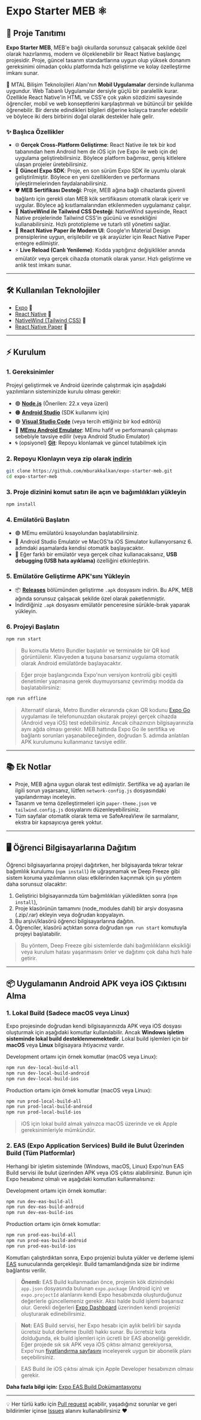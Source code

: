 # Expo Starter MEB ⚛️

## 🚀 Proje Tanıtımı

**Expo Starter MEB**, MEB'e bağlı okullarda sorunsuz çalışacak şekilde özel olarak hazırlanmış, modern ve ölçeklenebilir bir React Native başlangıç projesidir. Proje, güncel tasarım standartlarına uygun olup yüksek donanım gereksinimi olmadan çoklu platformda hızlı geliştirme ve kolay özelleştirme imkanı sunar.

📱 MTAL Bilişim Teknolojileri Alanı'nın **Mobil Uygulamalar** dersinde kullanıma uygundur. Web Tabanlı Uygulamalar dersiyle güçlü bir paralellik kurar. Özellikle React Native'in HTML ve CSS'e çok yakın sözdizimi sayesinde öğrenciler, mobil ve web konseptlerini karşılaştırmalı ve bütüncül bir şekilde öğrenebilir. Bir derste edindikleri bilgileri diğerine kolayca transfer edebilir ve böylece iki ders birbirini doğal olarak destekler hale gelir.

### ✨ Başlıca Özellikler

-   🌐 **Gerçek Cross-Platform Geliştirme**: React Native ile tek bir kod tabanından hem Android hem de iOS için (ve Expo ile web için de) uygulama geliştirebilirsiniz. Böylece platform bağımsız, geniş kitlelere ulaşan projeler üretebilirsiniz.
-   🚀 **Güncel Expo SDK**: Proje, en son sürüm Expo SDK ile uyumlu olarak geliştirilmiştir. Böylece en yeni özelliklerden ve performans iyileştirmelerinden faydalanabilirsiniz.
-   🛡️ **MEB Sertifikası Desteği**: Proje, MEB ağına bağlı cihazlarda güvenli bağlantı için gerekli olan MEB kök sertifikasını otomatik olarak içerir ve uygular. Böylece ağ kısıtlamalarından etkilenmeden uygulamanız çalışır.
-   🎨 **NativeWind ile Tailwind CSS Desteği**: NativeWind sayesinde, React Native projelerinde Tailwind CSS'in gücünü ve esnekliğini kullanabilirsiniz. Hızlı prototipleme ve tutarlı stil yönetimi sağlar.
-   🧩 **React Native Paper ile Modern UI**: Google'ın Material Design prensiplerine uygun, erişilebilir ve şık arayüzler için React Native Paper entegre edilmiştir.
-   ⚡ **Live Reload (Canlı Yenileme)**: Kodda yaptığınız değişiklikler anında emülatör veya gerçek cihazda otomatik olarak yansır. Hızlı geliştirme ve anlık test imkanı sunar.

---

## 🛠️ Kullanılan Teknolojiler

-   [Expo](https://expo.dev/) 🚀
-   [React Native](https://reactnative.dev/) 📱
-   [NativeWind (Tailwind CSS)](https://www.nativewind.dev/) 🎨
-   [React Native Paper](https://callstack.github.io/react-native-paper/) 🧩

---

## ⚡️ Kurulum

### 1. Gereksinimler

Projeyi geliştirmek ve Android üzerinde çalıştırmak için aşağıdaki yazılımların sisteminizde kurulu olması gerekir:

-   🟢 [**Node.js**](https://nodejs.org/tr/download) (Önerilen: 22.x veya üzeri)
-   🟠 [**Android Studio**](https://developer.android.com/studio?hl=tr) (SDK kullanımı için)
-   🟣 [**Visual Studio Code**](https://code.visualstudio.com) (veya tercih ettiğiniz bir kod editörü)
-   📱 [**MEmu Android Emulator**](https://www.memuplay.com): MEmu hafif ve performanslı çalışması sebebiyle tavsiye edilir (veya Android Studio Emulator)
-   🌀 (opsiyonel) [**Git**](https://git-scm.com/downloads): Repoyu klonlamak ve güncel tutabilmek için

### 2. Repoyu Klonlayın veya zip olarak [indirin](https://github.com/mburakkalkan/expo-starter-meb/archive/refs/heads/main.zip)

```sh
git clone https://github.com/mburakkalkan/expo-starter-meb.git
cd expo-starter-meb
```

### 3. Proje dizinini komut satırı ile açın ve bağımlılıkları yükleyin

```sh
npm install
```

### 4. Emülatörü Başlatın

-   🟣 MEmu emülatörü kısayolundan başlatabilirsiniz.
-   🤖 Android Studio Emulatör ve MacOS'ta iOS Simulator kullanıyorsanız 6. adımdaki aşamalarda kendisi otomatik başlayacaktır.
-   🔌 Eğer farklı bir emülatör veya gerçek cihaz kullanacaksanız, **USB debugging (USB hata ayıklama)** özelliğini etkinleştirin.

### 5. Emülatöre Geliştirme APK'sını Yükleyin

-   📦 [**Releases**](https://github.com/mburakkalkan/expo-starter-meb/releases) bölümünden geliştirme `.apk` dosyasını indirin. Bu APK, MEB ağında sorunsuz çalışacak şekilde özel olarak paketlenmiştir.
-   İndirdiğiniz `.apk` dosyasını emülatör penceresine sürükle-bırak yaparak yükleyin.

### 6. Projeyi Başlatın

```sh
npm run start
```

> Bu komutla Metro Bundler başlatılır ve terminalde bir QR kod görüntülenir. Klavyeden **a** tuşuna basarsanız uygulama otomatik olarak Android emülatörde başlayacaktır.

> Eğer proje başlangıcında Expo'nun versiyon kontrolü gibi çeşitli denetimler yapmasına gerek duymuyorsanız çevrimdışı modda da başlatabilirsiniz:

```sh
npm run offline
```

> Alternatif olarak, Metro Bundler ekranında çıkan QR kodunu [Expo Go](https://expo.dev/go) uygulaması ile telefonunuzdan okutarak projeyi gerçek cihazda (Android veya iOS) test edebilirsiniz. Ancak cihazınızın bilgisayarınızla aynı ağda olması gerekir. MEB hattında Expo Go ile sertifika ve bağlantı sorunları yaşanabileceğinden, doğrudan 5. adımda anlatılan APK kurulumunu kullanmanız tavsiye edilir.

---

## 📚 Ek Notlar

-   Proje, MEB ağına uygun olarak test edilmiştir. Sertifika ve ağ ayarları ile ilgili sorun yaşarsanız, lütfen `network-config.js` dosyasındaki yapılandırmayı inceleyin.
-   Tasarım ve tema özelleştirmeleri için `paper-theme.json` ve `tailwind.config.js` dosyalarını düzenleyebilirsiniz.
-   Tüm sayfalar otomatik olarak tema ve SafeAreaView ile sarmalanır, ekstra bir kapsayıcıya gerek yoktur.

---

## 🖥️ Öğrenci Bilgisayarlarına Dağıtım

Öğrenci bilgisayarlarına projeyi dağıtırken, her bilgisayarda tekrar tekrar bağımlılık kurulumu (`npm install`) ile uğraşmamak ve Deep Freeze gibi sistem koruma yazılımlarının olası etkilerinden kaçınmak için şu yöntem daha sorunsuz olacaktır:

1. Geliştirici bilgisayarınızda tüm bağımlılıkları yükledikten sonra (`npm install`),
2. Proje klasörünün tamamını (node_modules dahil) bir arşiv dosyasına (.zip/.rar) ekleyin veya doğrudan kopyalayın.
3. Bu arşivi/klasörü öğrenci bilgisayarlarına dağıtın.
4. Öğrenciler, klasörü açtıktan sonra doğrudan `npm run start` komutuyla projeyi başlatabilir.

> Bu yöntem, Deep Freeze gibi sistemlerde dahi bağımlılıkların eksikliği veya kurulum hatası yaşanmasını önler ve dağıtımı çok daha hızlı hale getirir.

---

## 📦 Uygulamanın Android APK veya iOS Çıktısını Alma

### 1. Lokal Build (Sadece macOS veya Linux)

Expo projesinde doğrudan kendi bilgisayarınızda APK veya iOS dosyası oluşturmak için aşağıdaki komutlar kullanılabilir. Ancak **Windows işletim sisteminde lokal build desteklenmemektedir**. Lokal build işlemleri için bir **macOS** veya **Linux** bilgisayara ihtiyacınız vardır.

Development ortamı için örnek komutlar (macOS veya Linux):

```sh
npm run dev-local-build-all
npm run dev-local-build-android
npm run dev-local-build-ios
```

Production ortamı için örnek komutlar (macOS veya Linux):

```sh
npm run prod-local-build-all
npm run prod-local-build-android
npm run prod-local-build-ios
```

> iOS için lokal build almak yalnızca macOS üzerinde ve ek Apple gereksinimleriyle mümkündür.

### 2. EAS (Expo Application Services) Build ile Bulut Üzerinden Build (Tüm Platformlar)

Herhangi bir işletim sisteminde (Windows, macOS, Linux) Expo'nun EAS Build servisi ile bulut üzerinden APK veya iOS çıktısı alabilirsiniz. Bunun için Expo hesabınız olmalı ve aşağıdaki komutları kullanmalısınız:

Development ortamı için örnek komutlar:

```sh
npm run dev-eas-build-all
npm run dev-eas-build-android
npm run dev-eas-build-ios
```

Production ortamı için örnek komutlar:

```sh
npm run prod-eas-build-all
npm run prod-eas-build-android
npm run prod-eas-build-ios
```

Komutları çalıştırdıktan sonra, Expo projenizi buluta yükler ve derleme işlemi [EAS](https://expo.dev/eas) sunucularında gerçekleşir. Build tamamlandığında size bir indirme bağlantısı verilir.

> **Önemli:** EAS Build kullanmadan önce, projenin kök dizinindeki `app.json` dosyasında bulunan `expo.package` (Android için) ve `expo.projectId` alanlarını kendi Expo hesabınızda oluşturduğunuz değerlerle güncellemeniz gerekir. Aksi halde build işlemi başarısız olur. Gerekli değerleri [Expo Dashboard](https://expo.dev/) üzerinden kendi projenizi oluşturarak edinebilirsiniz.

> **Not:** EAS Build servisi, her Expo hesabı için aylık belirli bir sayıda ücretsiz bulut derleme (build) hakkı sunar. Bu ücretsiz kota dolduğunda, ek build işlemleri için ücretli bir EAS aboneliği gereklidir. Eğer projede sık sık APK veya iOS çıktısı almanız gerekiyorsa, Expo'nun [fiyatlandırma sayfasını](https://expo.dev/pricing) inceleyerek uygun bir abonelik planı seçebilirsiniz.

> EAS Build ile iOS çıktısı almak için Apple Developer hesabınızın olması gerekir.

**Daha fazla bilgi için:** [Expo EAS Build Dokümantasyonu](https://docs.expo.dev/build/introduction/)

---

💡 Her türlü katkı için [Pull request](https://github.com/mburakkalkan/expo-starter-meb/pulls) açabilir, yaşadığınız sorunlar ve geri bildirimler içinse [Issues](https://github.com/mburakkalkan/expo-starter-meb/issues) alanını kullanabilirsiniz ❤️
